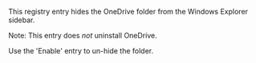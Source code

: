This registry entry hides the OneDrive folder from the Windows Explorer sidebar.

Note: This entry does *not* uninstall OneDrive.

Use the 'Enable' entry to un-hide the folder.
